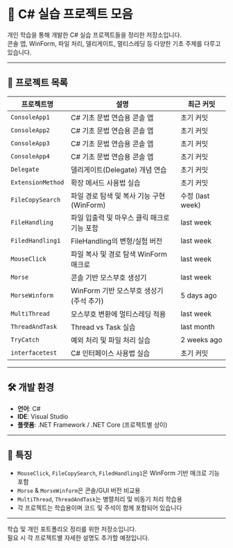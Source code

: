 # 🧰 C# 실습 프로젝트 모음

개인 학습을 통해 개발한 C# 실습 프로젝트들을 정리한 저장소입니다.  
콘솔 앱, WinForm, 파일 처리, 델리게이트, 멀티스레딩 등 다양한 기초 주제를 다루고 있습니다.

---

## 📁 프로젝트 목록

| 프로젝트명 | 설명 | 최근 커밋 |
|------------|------|------------|
| `ConsoleApp1` | C# 기초 문법 연습용 콘솔 앱 | 초기 커밋 |
| `ConsoleApp2` | C# 기초 문법 연습용 콘솔 앱 | 초기 커밋 |
| `ConsoleApp3` | C# 기초 문법 연습용 콘솔 앱 | 초기 커밋 |
| `ConsoleApp4` | C# 기초 문법 연습용 콘솔 앱 | 초기 커밋 |
| `Delegate` | 델리게이트(Delegate) 개념 연습 | 초기 커밋 |
| `ExtensionMethod` | 확장 메서드 사용법 실습 | 초기 커밋 |
| `FileCopySearch` | 파일 경로 탐색 및 복사 기능 구현 (WinForm) | 수정 (last week) |
| `FileHandling` | 파일 입출력 및 마우스 클릭 매크로 기능 포함 | last week |
| `FiledHandling1` | FileHandling의 변형/실험 버전 | last week |
| `MouseClick` | 파일 복사 및 경로 탐색 WinForm 매크로 | last week |
| `Morse` | 콘솔 기반 모스부호 생성기 | last week |
| `MorseWinform` | WinForm 기반 모스부호 생성기 (주석 추가) | 5 days ago |
| `MultiThread` | 모스부호 변환에 멀티스레딩 적용 | last week |
| `ThreadAndTask` | Thread vs Task 실습 | last month |
| `TryCatch` | 예외 처리 및 파일 처리 실습 | 2 weeks ago |
| `interfacetest` | C# 인터페이스 사용법 실습 | 초기 커밋 |

---

## 🛠 개발 환경

- **언어**: C#
- **IDE**: Visual Studio
- **플랫폼**: .NET Framework / .NET Core (프로젝트별 상이)

---

## 📌 특징

- `MouseClick`, `FileCopySearch`, `FiledHandling1`은 WinForm 기반 매크로 기능 포함
- `Morse` & `MorseWinform`은 콘솔/GUI 버전 비교용
- `MultiThread`, `ThreadAndTask`는 병렬처리 및 비동기 처리 학습용
- 각 프로젝트는 학습용이며 코드 및 주석이 함께 포함되어 있습니다

---


학습 및 개인 포트폴리오 정리를 위한 저장소입니다.  
필요 시 각 프로젝트별 자세한 설명도 추가할 예정입니다.

